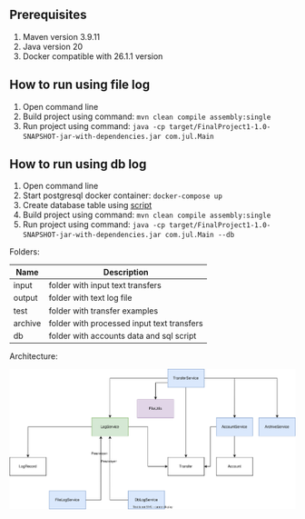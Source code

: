 ## Prerequisites

1. Maven version 3.9.11
2. Java version 20
3. Docker compatible with 26.1.1 version


## How to run using file log

1. Open command line
2. Build project using command: `mvn clean compile assembly:single`
3. Run project using command: `java -cp target/FinalProject1-1.0-SNAPSHOT-jar-with-dependencies.jar com.jul.Main`

## How to run using db log

1. Open command line
2. Start postgresql docker container: `docker-compose up`
3. Create database table using [script](./db/create_table_record_log.sql)
4. Build project using command: `mvn clean compile assembly:single`
5. Run project using command: `java -cp target/FinalProject1-1.0-SNAPSHOT-jar-with-dependencies.jar com.jul.Main --db`


Folders:

| Name    | Description                                |
|---------|--------------------------------------------|
| input   | folder with input text transfers           |
| output  | folder with text log file                  |
| test    | folder with transfer examples              |
| archive | folder with processed input text transfers |
| db      | folder with accounts data and sql script   |

Architecture:

![](./Диаграмма.svg "Архитектура")